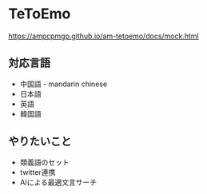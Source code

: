 # TeToEmo
https://ampcpmgp.github.io/am-tetoemo/docs/mock.html

## 対応言語

* 中国語 - mandarin chinese
* 日本語
* 英語
* 韓国語


## やりたいこと

* 類義語のセット
* twitter連携
* AIによる最適文言サーチ
